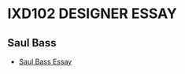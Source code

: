 IXD102 DESIGNER ESSAY
=======================

Saul Bass
------------------

- [Saul Bass Essay](https://halmcgonigle.github.io/saulbass/saul_bass.html)
